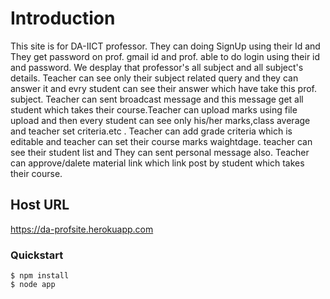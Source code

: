 # Introduction
  This site is for DA-IICT professor. They can doing SignUp using their Id and They get password on prof. gmail id and prof. able to do login using their id and password. We desplay that professor's all subject and all subject's details. Teacher can see only their subject related query and they can answer it and evry student can see their answer which have take this prof. subject. Teacher can sent broadcast message and this message get all student which takes their course.Teacher can upload marks using file upload and then every student can see only his/her marks,class average and teacher set criteria.etc . Teacher can add grade criteria which is editable and teacher can set their course marks waightdage. teacher can see their student list and They can sent personal message also. Teacher can approve/dalete material link which link post by student which takes their course.

## Host URL
https://da-profsite.herokuapp.com

### Quickstart
    $ npm install
    $ node app

